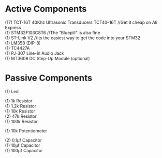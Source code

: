 # Active Components
(17) TCT-16T 40Khz Ultrasonic Transducers TCT40-16T //Get it cheap on Ali Express\
(1) STM32F103C8T6 //The "Bluepill" is also fine\
(1) ST-Link V2 //Its the easiest way to get the code into your STM32\
(1) LM358 (DIP-8)\
(1) TC4427A\
(1) PJ-307 Line-in Audio Jack\
(1) MT3608 DC Step-Up Module (optional)

# Passive Components
(1) Led

(1) 1k 		Resistor\
(1) 1.2k 	Resistor\
(1) 10k 	Resistor\
(2) 47k 	Resistor\
(1) 100k 	Resistor

(1) 10k 	Potentiometer

(2) 0.1µf 	Capacitor\
(1) 10µf 	Capacitor\
(1) 100µf 	Capacitor
